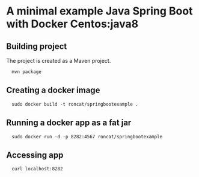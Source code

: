 # A minimal example Java Spring Boot with Docker Centos:java8

## Building project
The project is created as a Maven project.

```
  mvn package 
```

## Creating a docker image
```
  sudo docker build -t roncat/springbootexample .
```
## Running a docker app as a fat jar
```
  sudo docker run -d -p 8282:4567 roncat/springbootexample
```
## Accessing app
``` 
  curl localhost:8282
```



